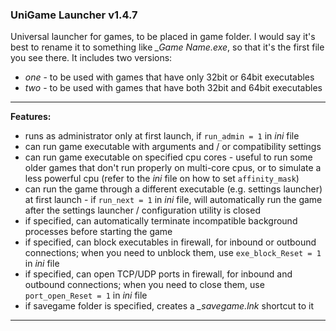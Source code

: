 ### UniGame Launcher v1.4.7

Universal launcher for games, to be placed in game folder. I would say it's best to rename it to something like *_Game Name.exe*, so that it's the first file you see there. It includes two versions:

- *one* - to be used with games that have only 32bit or 64bit executables
- *two* - to be used with games that have both 32bit and 64bit executables

------

**Features:**

- runs as administrator only at first launch, if `run_admin = 1` in *ini* file
- can run game executable with arguments and / or compatibility settings
- can run game executable on specified cpu cores - useful to run some older games that don't run properly on multi-core cpus, or to simulate a less powerful cpu (refer to the *ini* file on how to set `affinity_mask`)
- can run the game through a different executable (e.g. settings launcher) at first launch - if `run_next = 1` in *ini* file, will automatically run the game after the settings launcher / configuration utility is closed
- if specified, can automatically terminate incompatible background processes before starting the game
- if specified, can block executables in firewall, for inbound or outbound connections; when you need to unblock them, use `exe_block_Reset = 1` in *ini* file
- if specified, can open TCP/UDP ports in firewall, for inbound and outbound connections; when you need to close them, use `port_open_Reset = 1` in *ini* file
- if savegame folder is specified, creates a *_savegame.lnk* shortcut to it

------

